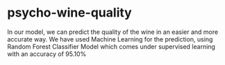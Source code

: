 # psycho-wine-quality
In our model, we can predict the quality of the wine in an easier and more accurate way. We have used Machine Learning for the prediction, using Random Forest Classifier Model which comes under supervised learning with an accuracy of 95.10%
